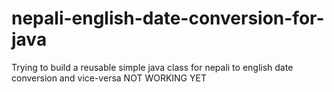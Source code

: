 # nepali-english-date-conversion-for-java
Trying to build a reusable simple java class for nepali to english date conversion and vice-versa
NOT WORKING YET
